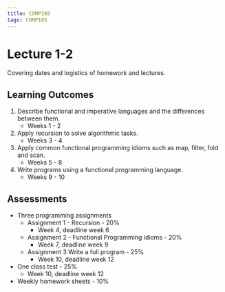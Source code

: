 ```yaml
---
title: COMP105
tags: COMP105
---
```

# Lecture 1-2
Covering dates and logistics of homework and lectures.

## Learning Outcomes
1. Describe functional and imperative languages and the differences between them.
	* Weeks 1 - 2
1. Apply recursion to solve algorithmic tasks.
	* Weeks 3 - 4
1. Apply common functional programming idioms such as map, filter, fold and scan.
	* Weeks 5 - 8
1. Write programs using a functional programming language.
	* Weeks 9 - 10
	
## Assessments
* Three programming assignments
	* Assignment 1 - Recursion - 20%
		* Week 4, deadline week 6
	* Assignment 2 - Functional Programming idioms - 20%
		* Week 7, deadline week 9
	* Assignment 3 Write a full program - 25%
		* Week 10, deadline week 12
* One class test - 25%
	* Week 10, deadline week 12
* Weekly homework sheets - 10%	